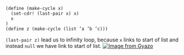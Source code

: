 ```
(define (make-cycle x)
  (set-cdr! (last-pair x) x)
  x
)
(define z (make-cycle (list ’a ’b ’c)))
```
`(last-pair z)` lead us to infinity loop, because `x` links to start of list and instead `null` we have link to start of list.
[![Image from Gyazo](https://i.gyazo.com/1ab549e433c961e37f03e4d34d2a3d66.png)](https://gyazo.com/1ab549e433c961e37f03e4d34d2a3d66)
